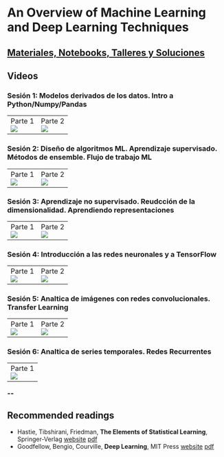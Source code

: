 # An Overview of Machine Learning and Deep Learning Techniques

## [Materiales, Notebooks, Talleres y Soluciones](contents)

## Videos

### Sesión 1: Modelos derivados de los datos. Intro a Python/Numpy/Pandas
<table>
  <tr>
    <td>
      Parte 1<br/>
<a href="https://www.youtube.com/watch?v=lFJyV8Z1zh0&t=0s&list=PLZ0UFciczQg6LxMjbbKRzUm6eX2C_h8PY&index=2"><img src="https://img.youtube.com/vi/lFJyV8Z1zh0/1.jpg"/></a>
    </td>
    <td>
      Parte 2<br/>
<a href="https://www.youtube.com/watch?v=9PdfP0dP38I&list=PLZ0UFciczQg6LxMjbbKRzUm6eX2C_h8PY&index=2"><img src="https://img.youtube.com/vi/9PdfP0dP38I/3.jpg"/></a>
    </td>
  </tr>
</table> 

### Sesión 2: Diseño de algoritmos ML. Aprendizaje supervisado. Métodos de ensemble. Flujo de trabajo ML
<table>
  <tr>
    <td>
      Parte 1<br/>
<a href="https://www.youtube.com/watch?v=8S-JlyrMxxE&list=PLZ0UFciczQg6LxMjbbKRzUm6eX2C_h8PY&index=4"><img src="https://img.youtube.com/vi/8S-JlyrMxxE/2.jpg"/></a>
    </td>
    <td>
      Parte 2<br/>
<a href="https://www.youtube.com/watch?v=kuxm71m5WYw&list=PLZ0UFciczQg6LxMjbbKRzUm6eX2C_h8PY&index=3"><img src="https://img.youtube.com/vi/kuxm71m5WYw/1.jpg"/></a>
    </td>
  </tr>
</table> 



### Sesión 3: Aprendizaje no supervisado. Reudcción de la dimensionalidad. Aprendiendo representaciones<table>
  <tr>
    <td>
      Parte 1<br/>
<a href="https://www.youtube.com/watch?v=xfId011RJBw&index=6&list=PLZ0UFciczQg6LxMjbbKRzUm6eX2C_h8PY"><img src="https://img.youtube.com/vi/xfId011RJBw/2.jpg"/></a>
    </td>
    <td>
      Parte 2<br/>
<a href="https://www.youtube.com/watch?v=VXYddq96BLM&list=PLZ0UFciczQg6LxMjbbKRzUm6eX2C_h8PY&index=5"><img src="https://img.youtube.com/vi/VXYddq96BLM/1.jpg"/></a>
    </td>
  </tr>
</table> 


### Sesión 4: Introducción a las redes neuronales y a TensorFlow<table>
  <tr>
    <td>
      Parte 1<br/>
<a href="https://www.youtube.com/watch?v=M5YLLT29QEs&list=PLZ0UFciczQg6LxMjbbKRzUm6eX2C_h8PY&index=7"><img src="https://img.youtube.com/vi/M5YLLT29QEs/2.jpg"/></a>
    </td>
    <td>
      Parte 2<br/>
<a href="https://www.youtube.com/watch?v=hBRfjUJUT5I&index=8&list=PLZ0UFciczQg6LxMjbbKRzUm6eX2C_h8PY"><img src="https://img.youtube.com/vi/hBRfjUJUT5I/2.jpg"/></a>
    </td>
  </tr>
</table> 


### Sesión 5: Analtica de imágenes con redes convolucionales. Transfer Learning<table>
  <tr>
    <td>
      Parte 1<br/>
<a href="https://www.youtube.com/watch?v=toQuAtRRBeg&index=10&list=PLZ0UFciczQg6LxMjbbKRzUm6eX2C_h8PY"><img src="https://img.youtube.com/vi/toQuAtRRBeg/3.jpg"/></a>
    </td>
    <td>
      Parte 2<br/>
<a href="https://www.youtube.com/watch?v=DayRXQq0X9o&list=PLZ0UFciczQg6LxMjbbKRzUm6eX2C_h8PY&index=9"><img src="https://img.youtube.com/vi/DayRXQq0X9o/3.jpg"/></a>
    </td>
  </tr>
</table> 

### Sesión 6: Analtica de series temporales. Redes Recurrentes<table>
  <tr>
    <td>
      Parte 1<br/>
<a href="https://www.youtube.com/watch?v=5C56X4vvhi8&list=PLZ0UFciczQg6LxMjbbKRzUm6eX2C_h8PY&index=11"><img src="https://img.youtube.com/vi/5C56X4vvhi8/2.jpg"/></a>
    </td>
  </tr>
</table> 



--



## Recommended readings

- Hastie, Tibshirani, Friedman, **The Elements of Statistical Learning**, Springer-Verlag [website](https://web.stanford.edu/~hastie/ElemStatLearn/) [pdf](https://web.stanford.edu/~hastie/ElemStatLearn/printings/ESLII_print12.pdf)
- Goodfellow, Bengio, Courville, **Deep Learning**, MIT Press [website](https://www.deeplearningbook.org/) [pdf](https://github.com/janishar/mit-deep-learning-book-pdf)
